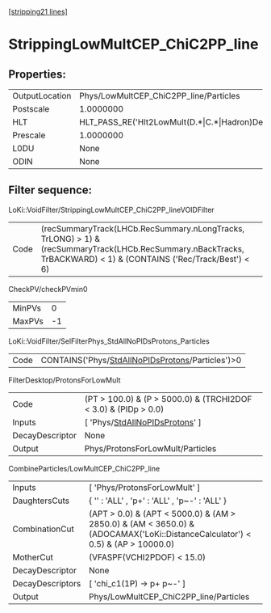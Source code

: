 [\[stripping21 lines\]](../stripping21-index.md)

# StrippingLowMultCEP_ChiC2PP_line

## Properties:

|                |                                                        |
|----------------|--------------------------------------------------------|
| OutputLocation | Phys/LowMultCEP_ChiC2PP_line/Particles                 |
| Postscale      | 1.0000000                                              |
| HLT            | HLT_PASS_RE('Hlt2LowMult(D.\*\|C.\*\|Hadron)Decision') |
| Prescale       | 1.0000000                                              |
| L0DU           | None                                                   |
| ODIN           | None                                                   |

## Filter sequence:

LoKi::VoidFilter/StrippingLowMultCEP_ChiC2PP_lineVOIDFilter

|      |                                                                                                                                                                    |
|------|--------------------------------------------------------------------------------------------------------------------------------------------------------------------|
| Code | (recSummaryTrack(LHCb.RecSummary.nLongTracks, TrLONG) \> 1) & (recSummaryTrack(LHCb.RecSummary.nBackTracks, TrBACKWARD) \< 1) & (CONTAINS ('Rec/Track/Best') \< 6) |

CheckPV/checkPVmin0

|        |     |
|--------|-----|
| MinPVs | 0   |
| MaxPVs | -1  |

LoKi::VoidFilter/SelFilterPhys_StdAllNoPIDsProtons_Particles

|      |                                                                                                            |
|------|------------------------------------------------------------------------------------------------------------|
| Code | CONTAINS('Phys/[StdAllNoPIDsProtons](../commonparticles/stripping21-stdallnopidsprotons.md)/Particles')\>0 |

FilterDesktop/ProtonsForLowMult

|                 |                                                                                           |
|-----------------|-------------------------------------------------------------------------------------------|
| Code            | (PT \> 100.0) & (P \> 5000.0) & (TRCHI2DOF \< 3.0) & (PIDp \> 0.0)                        |
| Inputs          | \[ 'Phys/[StdAllNoPIDsProtons](../commonparticles/stripping21-stdallnopidsprotons.md)' \] |
| DecayDescriptor | None                                                                                      |
| Output          | Phys/ProtonsForLowMult/Particles                                                          |

CombineParticles/LowMultCEP_ChiC2PP_line

|                  |                                                                                                                                    |
|------------------|------------------------------------------------------------------------------------------------------------------------------------|
| Inputs           | \[ 'Phys/ProtonsForLowMult' \]                                                                                                     |
| DaughtersCuts    | { '' : 'ALL' , 'p+' : 'ALL' , 'p~-' : 'ALL' }                                                                                      |
| CombinationCut   | (APT \> 0.0) & (APT \< 5000.0) & (AM \> 2850.0) & (AM \< 3650.0) & (ADOCAMAX('LoKi::DistanceCalculator') \< 0.5) & (AP \> 10000.0) |
| MotherCut        | (VFASPF(VCHI2PDOF) \< 15.0)                                                                                                        |
| DecayDescriptor  | None                                                                                                                               |
| DecayDescriptors | \[ 'chi_c1(1P) -\> p+ p~-' \]                                                                                                      |
| Output           | Phys/LowMultCEP_ChiC2PP_line/Particles                                                                                             |
